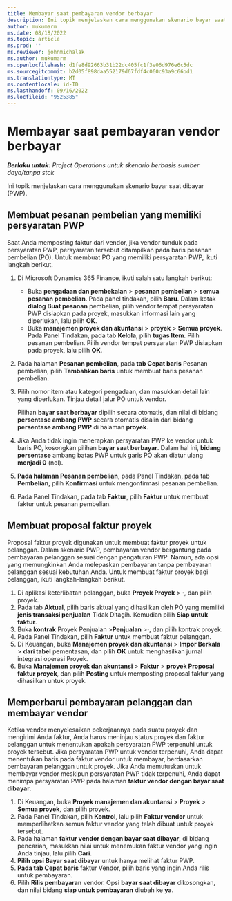 ```yaml
---
title: Membayar saat pembayaran vendor berbayar
description: Ini topik menjelaskan cara menggunakan skenario bayar saat dibayar (PWP).
author: mukumarm
ms.date: 08/18/2022
ms.topic: article
ms.prod: ''
ms.reviewer: johnmichalak
ms.author: mukumarm
ms.openlocfilehash: d1fe8d92663b31b22dc405fc1f3e06d976e6c5dc
ms.sourcegitcommit: b2d05f898daa552179d67fdf4c060c93a9c66bd1
ms.translationtype: MT
ms.contentlocale: id-ID
ms.lasthandoff: 09/16/2022
ms.locfileid: "9525385"
---
```

# <a name="pay-when-paid-vendor-payments"></a>Membayar saat pembayaran vendor berbayar

_**Berlaku untuk:** Project Operations untuk skenario berbasis sumber daya/tanpa stok_

Ini topik menjelaskan cara menggunakan skenario bayar saat dibayar (PWP).

## <a name="create-a-purchase-order-that-has-pwp-terms"></a>Membuat pesanan pembelian yang memiliki persyaratan PWP

Saat Anda memposting faktur dari vendor, jika vendor tunduk pada persyaratan PWP, persyaratan tersebut ditampilkan pada baris pesanan pembelian (PO). Untuk membuat PO yang memiliki persyaratan PWP, ikuti langkah berikut.

1. Di Microsoft Dynamics 365 Finance, ikuti salah satu langkah berikut:

    - Buka **pengadaan dan pembekalan** \> **pesanan pembelian** \> **semua pesanan pembelian**. Pada panel tindakan, pilih **Baru**. Dalam kotak **dialog Buat pesanan** pembelian, pilih vendor tempat persyaratan PWP disiapkan pada proyek, masukkan informasi lain yang diperlukan, lalu pilih **OK**.
    - Buka **manajemen proyek dan akuntansi** \> **proyek** \> **Semua proyek**. Pada Panel Tindakan, pada tab **Kelola**, pilih **tugas Item**. Pilih pesanan pembelian. Pilih vendor tempat persyaratan PWP disiapkan pada proyek, lalu pilih **OK**.

2. Pada halaman **Pesanan pembelian**, pada **tab Cepat baris** Pesanan pembelian, pilih **Tambahkan baris** untuk membuat baris pesanan pembelian.
3. Pilih nomor item atau kategori pengadaan, dan masukkan detail lain yang diperlukan. Tinjau detail jalur PO untuk vendor.

    Pilihan **bayar saat berbayar** dipilih secara otomatis, dan nilai di bidang **persentase ambang PWP** secara otomatis disalin dari bidang **persentase ambang PWP** di halaman **proyek**.

4. Jika Anda tidak ingin menerapkan persyaratan PWP ke vendor untuk baris PO, kosongkan pilihan **bayar saat berbayar**. Dalam hal ini, **bidang persentase** ambang batas PWP untuk garis PO akan diatur ulang **menjadi 0** (nol).
5. **Pada halaman Pesanan pembelian**, pada Panel Tindakan, pada tab **Pembelian**, pilih **Konfirmasi** untuk mengonfirmasi pesanan pembelian.
6. Pada Panel Tindakan, pada tab **Faktur**, pilih **Faktur** untuk membuat faktur untuk pesanan pembelian.

## <a name="create-a-project-invoice-proposal"></a>Membuat proposal faktur proyek

Proposal faktur proyek digunakan untuk membuat faktur proyek untuk pelanggan. Dalam skenario PWP, pembayaran vendor bergantung pada pembayaran pelanggan sesuai dengan pengaturan PWP. Namun, ada opsi yang memungkinkan Anda melepaskan pembayaran tanpa pembayaran pelanggan sesuai kebutuhan Anda. Untuk membuat faktur proyek bagi pelanggan, ikuti langkah-langkah berikut.

1. Di aplikasi keterlibatan pelanggan, buka **Proyek Proyek** \> **·**, dan pilih proyek.
2. Pada tab **Aktual**, pilih baris aktual yang dihasilkan oleh PO yang memiliki **jenis transaksi penjualan** Tidak Ditagih. Kemudian pilih **Siap untuk faktur**.
3. Buka **kontrak** Proyek Penjualan \>**Penjualan** \>**·**, dan pilih kontrak proyek.
4. Pada Panel Tindakan, pilih **Faktur** untuk membuat faktur pelanggan.
5. Di Keuangan, buka **Manajemen proyek dan akuntansi** \> **Impor Berkala** \> **dari tabel** pementasan, dan pilih **OK** untuk menghasilkan jurnal integrasi operasi Proyek.
6. Buka **Manajemen proyek dan akuntansi** \> **Faktur** \> **proyek Proposal faktur proyek**, dan pilih **Posting** untuk memposting proposal faktur yang dihasilkan untuk proyek.

## <a name="update-a-customer-payment-and-pay-the-vendor"></a>Memperbarui pembayaran pelanggan dan membayar vendor

Ketika vendor menyelesaikan pekerjaannya pada suatu proyek dan mengirimi Anda faktur, Anda harus meninjau status proyek dan faktur pelanggan untuk menentukan apakah persyaratan PWP terpenuhi untuk proyek tersebut. Jika persyaratan PWP untuk vendor terpenuhi, Anda dapat menentukan baris pada faktur vendor untuk membayar, berdasarkan pembayaran pelanggan untuk proyek. Jika Anda memutuskan untuk membayar vendor meskipun persyaratan PWP tidak terpenuhi, Anda dapat menimpa persyaratan PWP pada halaman **faktur vendor dengan bayar saat dibayar**.

1. Di Keuangan, buka **Proyek manajemen dan akuntansi** \> **Proyek** \> **Semua proyek**, dan pilih proyek.
2. Pada Panel Tindakan, pilih **Kontrol**, lalu pilih **Faktur vendor** untuk memperlihatkan semua faktur vendor yang telah dibuat untuk proyek tersebut.
3. Pada halaman **faktur vendor dengan bayar saat dibayar**, di bidang pencarian, masukkan nilai untuk menemukan faktur vendor yang ingin Anda tinjau, lalu pilih **Cari**.
4. **Pilih opsi Bayar saat dibayar** untuk hanya melihat faktur PWP.
5. **Pada tab Cepat baris** faktur Vendor, pilih baris yang ingin Anda rilis untuk pembayaran.
6. Pilih **Rilis pembayaran** vendor. Opsi **bayar saat dibayar** dikosongkan, dan nilai bidang **siap untuk pembayaran** diubah ke **ya**.
